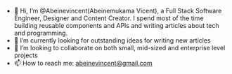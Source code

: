 - 👋 Hi, I’m @Abeinevincent(Abeinemukama Vicent), a Full Stack Software Engineer, Designer and Content Creator. I spend most of the time building reusable components and APIs and writing articles about tech and programming.
- 🌱 I’m currently looking for outstanding ideas for writing new articles
- 💞️ I’m looking to collaborate on both small, mid-sized and enterprise level projects
- 📫 How to reach me: abeinevincent@gmail.com

<!---
Abeinevincent/Abeinevincent is a ✨ special ✨ repository because its `README.md` (this file) appears on your GitHub profile.
You can click the Preview link to take a look at your changes.
--->
